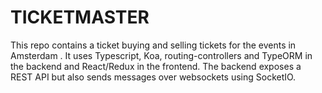 # TICKETMASTER

This repo contains a ticket buying and selling tickets  for the events in Amsterdam . It uses Typescript, Koa, routing-controllers and TypeORM in the backend and React/Redux in the frontend. The backend exposes a REST API but also sends messages over websockets using SocketIO. 

